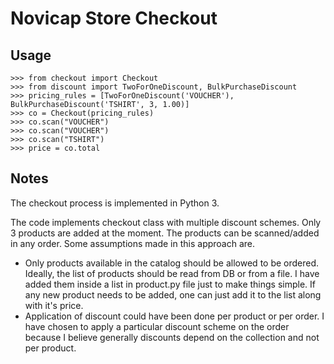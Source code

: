 # Novicap Store Checkout

## Usage

``` {.sourceCode .python}
>>> from checkout import Checkout
>>> from discount import TwoForOneDiscount, BulkPurchaseDiscount
>>> pricing_rules = [TwoForOneDiscount('VOUCHER'), BulkPurchaseDiscount('TSHIRT', 3, 1.00)]
>>> co = Checkout(pricing_rules)
>>> co.scan("VOUCHER")
>>> co.scan("VOUCHER")
>>> co.scan("TSHIRT")
>>> price = co.total
```

## Notes

The checkout process is implemented in Python 3.

The code implements checkout class with multiple discount schemes. Only 3 products are added at the moment. The products can be scanned/added in any order. Some assumptions made in this approach are.
- Only products available in the catalog should be allowed to be ordered. Ideally, the list of products should be read from DB or from a file. I have added them inside a list in product.py file just to make things simple. If any new product needs to be added, one can just add it to the list along with it's price.
- Application of discount could have been done per product or per order. I have chosen to apply a particular discount scheme on the order because I believe generally discounts depend on the collection and not per product. 